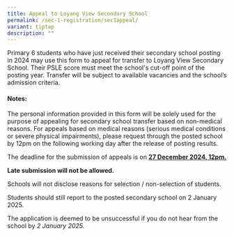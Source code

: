 ```yaml
---
title: Appeal to Loyang View Secondary School
permalink: /sec-1-registration/sec1appeal/
variant: tiptap
description: ""
---
```

<p>Primary 6 students who have just received their secondary school posting
in 2024 may use this form to appeal for transfer to Loyang View Secondary
School. Their PSLE score must meet the school's cut-off point of the posting
year. Transfer will be subject to available vacancies and the school’s
admission criteria.</p>
<p></p>
<h4>Notes: </h4>
<p>The personal information provided in this form will be solely used for
the purpose of appealing for secondary school transfer based on non-medical
reasons. For appeals based on medical reasons (serious medical conditions
or severe physical impairments), please request through the posted school
by 12pm on the following working day after the release of posting results.</p>
<p></p>
<p>The deadline for the submission of appeals is on <strong><u>27 December 2024, 12pm.</u></strong> 
</p>
<p><strong>Late submission will not be allowed. </strong>
</p>
<p></p>
<p>Schools will not disclose reasons for selection / non-selection of students.</p>
<p></p>
<p>Students should still report to the posted secondary school on 2 January
2025.</p>
<p></p>
<p>The application is deemed to be unsuccessful if you do not hear from the
school by&nbsp;<em>2&nbsp;January&nbsp;2025.</em>
</p>
<p></p>